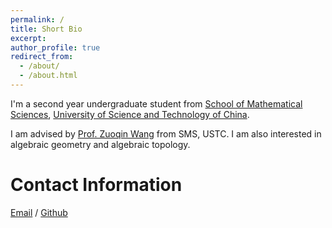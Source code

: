 ```yaml
---
permalink: /
title: Short Bio
excerpt:
author_profile: true
redirect_from: 
  - /about/
  - /about.html
---
```


I'm a second year undergraduate student from [School of Mathematical Sciences](https://math.ustc.edu.cn/ENGLISH/list.htm), [University of Science and Technology of China](https://en.ustc.edu.cn/).

I am advised by [Prof. Zuoqin Wang](http://staff.ustc.edu.cn/~wangzuoq/) from SMS, USTC. I am also interested in algebraic geometry and algebraic topology.

Contact Information
======

[Email](mailto:zhangzhechen@mail.ustc.edu.cn) / [Github](https://github.com/zhechenzhang04)
